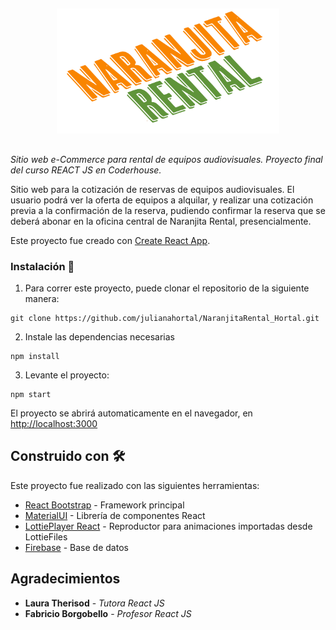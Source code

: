 ##
<p align="center">
  <img src="/src/img/naranjitaRental.png" width="auto" height=200 alt="Naranjita Rental">
</p>

##

_Sitio web e-Commerce para rental de equipos audiovisuales. Proyecto final del curso REACT JS en Coderhouse._

Sitio web para la cotización de reservas de equipos audiovisuales. El usuario podrá ver la oferta de equipos a alquilar, y realizar una cotización previa a la confirmación de la reserva, pudiendo confirmar la reserva que se deberá abonar en la oficina central de Naranjita Rental, presencialmente.

Este proyecto fue creado con [Create React App](https://github.com/facebook/create-react-app).

### Instalación 🔧

1) Para correr este proyecto, puede clonar el repositorio de la siguiente manera:
```
git clone https://github.com/julianahortal/NaranjitaRental_Hortal.git
```
2) Instale las dependencias necesarias
```
npm install 
```

3) Levante el proyecto: 

```
npm start
```
El proyecto se abrirá automaticamente en el navegador, en [http://localhost:3000](http://localhost:3000)

## Construido con 🛠️

Este proyecto fue realizado con las siguientes herramientas:

* [React Bootstrap](https://react-bootstrap.github.io/) - Framework principal 
* [MaterialUI](https://mui.com/) - Librería de componentes React
* [LottiePlayer React](https://github.com/LottieFiles/lottie-react) - Reproductor para animaciones importadas desde LottieFiles
* [Firebase](https://firebase.google.com/) - Base de datos


## Agradecimientos
* **Laura Therisod** - _Tutora React JS_
* **Fabricio Borgobello** - _Profesor React JS_